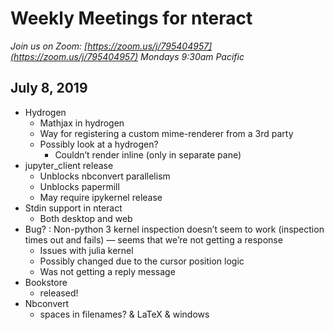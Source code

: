 # Weekly Meetings for nteract

_Join us on Zoom: [https://zoom.us/j/795404957](https://zoom.us/j/795404957) Mondays 9:30am Pacific_


## July 8, 2019

*   Hydrogen
    *   Mathjax in hydrogen
    *   Way for registering a custom mime-renderer from a 3rd party
    *   Possibly look at a hydrogen?
        *   Couldn’t render inline (only in separate pane) 
*   jupyter_client release
    *   Unblocks nbconvert parallelism
    *   Unblocks papermill
    *   May require ipykernel release
*   Stdin support in nteract
    *   Both desktop and web
*   Bug? : Non-python 3 kernel inspection doesn’t seem to work (inspection times out and fails) — seems that we’re not getting a response
    *   Issues with julia kernel
    *   Possibly changed due to the cursor position logic
    *   Was not getting a reply message
*   Bookstore
    *   released!
*   Nbconvert
    *   spaces in filenames? & LaTeX & windows

